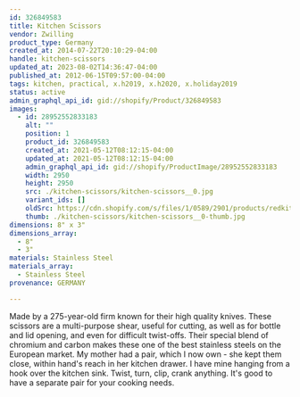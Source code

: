 ```yaml
---
id: 326849583
title: Kitchen Scissors
vendor: Zwilling
product_type: Germany
created_at: 2014-07-22T20:10:29-04:00
handle: kitchen-scissors
updated_at: 2023-08-02T14:36:47-04:00
published_at: 2012-06-15T09:57:00-04:00
tags: kitchen, practical, x.h2019, x.h2020, x.holiday2019
status: active
admin_graphql_api_id: gid://shopify/Product/326849583
images:
  - id: 28952552833183
    alt: ""
    position: 1
    product_id: 326849583
    created_at: 2021-05-12T08:12:15-04:00
    updated_at: 2021-05-12T08:12:15-04:00
    admin_graphql_api_id: gid://shopify/ProductImage/28952552833183
    width: 2950
    height: 2950
    src: ./kitchen-scissors/kitchen-scissors__0.jpg
    variant_ids: []
    oldSrc: https://cdn.shopify.com/s/files/1/0589/2901/products/redkitchenscissors_8426338d-52b3-4b8e-b0f2-9010be15cff2.jpg?v=1620821535
    thumb: ./kitchen-scissors/kitchen-scissors__0-thumb.jpg
dimensions: 8" x 3"
dimensions_array:
  - 8"
  - 3"
materials: Stainless Steel
materials_array:
  - Stainless Steel
provenance: GERMANY

---
```


Made by a 275-year-old firm known for their high quality knives. These scissors are a multi-purpose shear, useful for cutting, as well as for bottle and lid opening, and even for difficult twist-offs. Their special blend of chromium and carbon makes these one of the best stainless steels on the European market. My mother had a pair, which I now own - she kept them close, within hand's reach in her kitchen drawer. I have mine hanging from a hook over the kitchen sink. Twist, turn, clip, crank anything. It's good to have a separate pair for your cooking needs.